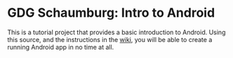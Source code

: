 # GDG Schaumburg: Intro to Android

This is a tutorial project that provides a basic introduction to Android.  Using this source, and the instructions in the [wiki](https://github.com/gdg-schaumburg/into-android/wiki/Insructions), you will be able to create a running Android app in no time at all.


